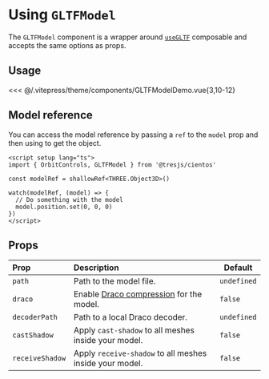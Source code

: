 # Using `GLTFModel`

<DocsDemo>
  <GLTFModelDemo />
</DocsDemo>

The `GLTFModel` component is a wrapper around [`useGLTF`](./use-gltf.md) composable and accepts the same options as props.

## Usage

<<< @/.vitepress/theme/components/GLTFModelDemo.vue{3,10-12}

## Model reference

You can access the model reference by passing a `ref` to the `model` prop and then using to get the object.

```vue
<script setup lang="ts">
import { OrbitControls, GLTFModel } from '@tresjs/cientos'

const modelRef = shallowRef<THREE.Object3D>()

watch(modelRef, (model) => {
  // Do something with the model
  model.position.set(0, 0, 0)
})
</script>
```

## Props

| Prop          | Description                                                                                                           | Default     |
| :------------ | :-------------------------------------------------------------------------------------------------------------------- | ----------- |
| `path`        | Path to the model file.                                                                                               | `undefined` |
| `draco`       | Enable [Draco compression](https://threejs.org/docs/index.html?q=drac#examples/en/loaders/DRACOLoader) for the model. | `false`     |
| `decoderPath` | Path to a local Draco decoder.                                                                                        | `undefined` |
| `castShadow`  | Apply `cast-shadow` to all meshes inside your model.                                                                  | `false`     |
| `receiveShadow` | Apply `receive-shadow` to all meshes inside your model.                                                             | `false`     |

